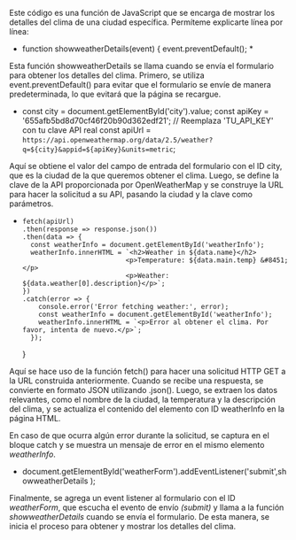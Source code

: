Este código es una función de JavaScript que se encarga de mostrar los detalles del clima de una ciudad específica. Permíteme explicarte línea por línea:

- function showweatherDetails(event) {
  event.preventDefault(); \*

Esta función showweatherDetails se llama cuando se envía el formulario para obtener los detalles del clima. Primero, se utiliza event.preventDefault() para evitar que el formulario se envíe de manera predeterminada, lo que evitará que la página se recargue.

- const city = document.getElementById('city').value;
  const apiKey = '655afb5bd8d70cf46f20b90d362edf21'; // Reemplaza 'TU_API_KEY' con tu clave API real
  const apiUrl = `https://api.openweathermap.org/data/2.5/weather?q=${city}&appid=${apiKey}&units=metric`;

Aquí se obtiene el valor del campo de entrada del formulario con el ID city, que es la ciudad de la que queremos obtener el clima. Luego, se define la clave de la API proporcionada por OpenWeatherMap y se construye la URL para hacer la solicitud a su API, pasando la ciudad y la clave como parámetros.

-     fetch(apiUrl)
      .then(response => response.json())
      .then(data => {
        const weatherInfo = document.getElementById('weatherInfo');
        weatherInfo.innerHTML = `<h2>Weather in ${data.name}</h2>
                                <p>Temperature: ${data.main.temp} &#8451;</p>
                                <p>Weather: ${data.weather[0].description}</p>`;
      })
      .catch(error => {
          console.error('Error fetching weather:', error);
          const weatherInfo = document.getElementById('weatherInfo');
          weatherInfo.innerHTML = `<p>Error al obtener el clima. Por favor, intenta de nuevo.</p>`;
        });
  }

Aquí se hace uso de la función fetch() para hacer una solicitud HTTP GET a la URL construida anteriormente. Cuando se recibe una respuesta, se convierte en formato JSON utilizando .json(). Luego, se extraen los datos relevantes, como el nombre de la ciudad, la temperatura y la descripción del clima, y se actualiza el contenido del elemento con ID weatherInfo en la página HTML.

En caso de que ocurra algún error durante la solicitud, se captura en el bloque catch y se muestra un mensaje de error en el mismo elemento _weatherInfo_.

- document.getElementById('weatherForm').addEventListener('submit',showweatherDetails );

Finalmente, se agrega un event listener al formulario con el ID _weatherForm_, que escucha el evento de envío _(submit)_ y llama a la función _showweatherDetails_ cuando se envía el formulario. De esta manera, se inicia el proceso para obtener y mostrar los detalles del clima.

